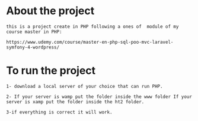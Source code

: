 # About the project

    this is a project create in PHP following a ones of  module of my course master in PHP:
    
    https://www.udemy.com/course/master-en-php-sql-poo-mvc-laravel-symfony-4-wordpress/


# To run the project 

    1- download a local server of your choice that can run PHP.

    2- If your server is wamp put the folder inside the www folder If your server is xamp put the folder inside the ht2 folder.

    3-if everything is correct it will work.